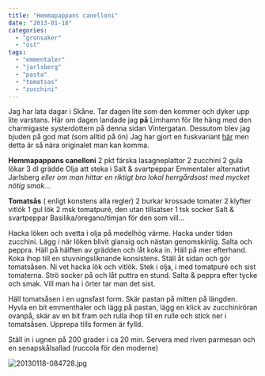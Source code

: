 ```yaml
---
title: "Hemmapappans canelloni"
date: "2013-01-18"
categories: 
  - "gronsaker"
  - "ost"
tags: 
  - "emmentaler"
  - "jarlsberg"
  - "pasta"
  - "tomatsas"
  - "zucchini"
---
```


Jag har lata dagar i Skåne. Tar dagen lite som den kommer och dyker upp lite varstans. Här om dagen landade jag **på** Limhamn för lite häng med den charmigaste systerdottern på denna sidan Vintergatan. Dessutom blev jag bjuden på god mat (som alltid på ön) Jag har gjort en fuskvariant [här](http://import.local/2012/09/03/pastastubbar/) men detta är så nära originalet man kan komma.

**Hemmapappans canelloni** 2 pkt färska lasagneplattor 2 zucchini 2 gula lökar 3 dl grädde Olja att steka i Salt & svartpeppar Emmentaler alternativt Jarlsberg _eller om man hittar en riktigt bra lokal herrgårdsost med mycket nötig smak..._

**Tomatsås** ( enligt konstens alla regler) 2 burkar krossade tomater 2 klyfter vitlök 1 gul lök 2 msk tomatpuré, den utan tillsatser 1 tsk socker Salt & svartpeppar Basilika/oregano/timjan för den som vill...

Hacka löken och svetta i olja på medelhög värme. Hacka under tiden zucchini. Lägg i när löken blivit glansig och nästan genomskinlig. Salta och peppra. Häll på hälften av grädden och låt koka in. Häll på mer efterhand. Koka ihop till en stuvningsliknande konsistens. Ställ åt sidan och gör tomatsåsen. Ni vet hacka lök och vitlök. Stek i olja, i med tomatpuré och sist tomaterna. Strö socker på och låt puttra en stund. Salta & peppra efter tycke och smak. Vill man ha i örter tar man det sist.

Häll tomatsåsen i en ugnsfast form. Skär pastan på mitten på längden. Hyvla en bit emmenthaler och lägg på pastan, lägg en klick av zucchiniröran ovanpå, skär av en bit fram och rulla ihop till en rulle och stick ner i tomatsåsen. Upprepa tills formen är fylld.

Ställ in i ugnen på 200 grader i ca 20 min. Servera med riven parmesan och en senapskålsallad (ruccola för den moderne)  
  
![20130118-084728.jpg](/static/img/20130118-084728.jpg)